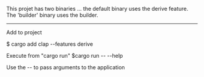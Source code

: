 This projet has two binaries ... the default binary uses the derive
feature. The 'builder' binary uses the builder.

---
Add to project

$ cargo add clap --features derive


Execute from "cargo run"
$cargo run -- --help

Use the -- to pass arguments to the application